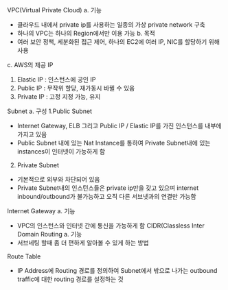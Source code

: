 VPC(Virtual Private Cloud)
a. 기능
 - 클라우드 내에서 private ip를 사용하는 일종의 가상 private network 구축
 - 하나의 VPC는 하나의 Region에서만 이용 가능
b. 목적
 - 여러 보안 정책, 세분화된 접근 제어, 하나의 EC2에 여러 IP, NIC를 할당하기 위해 사용

c. AWS의 제공 IP
 1. Elastic IP : 인스턴스에 공인 IP
 2. Public IP  : 무작위 할당, 재가동시 바뀔 수 있음
 3. Private IP : 고정 지정 가능, 유지




Subnet
a. 구성
 1.Public Subnet
  - Internet Gateway, ELB 그리고 Public IP / Elastic IP를 가진 인스턴스를 내부에 가지고 있음
  - Public Subnet 내에 있는 Nat Instance를 통하여 Private Subnet내에 있는 instances이 인터넷이 가능하게 함

 2. Private Subnet
  - 기본적으로 외부와 차단되어 있음
  - Private Subnet내의 인스턴스들은 private ip만을 갖고 있으며 internet inbound/outbound가 불가능하고 오직 다른 서브넷과의 연결만 가능함



Internet Gateway
a. 기능
 - VPC의 인스턴스와 인터넷 간에 통신을 가능하게 함
CIDR(Classless Inter Domain Routing
a. 기능
 - 서브네팅 할때 좀 더 편하게 알아볼 수 있게 하는 방법


Route Table
- IP Address에 Routing 경로를 정의하여 Subnet에서 밖으로 나가는 outbound traffic에 대한 routing 경로를 설정하는 것
